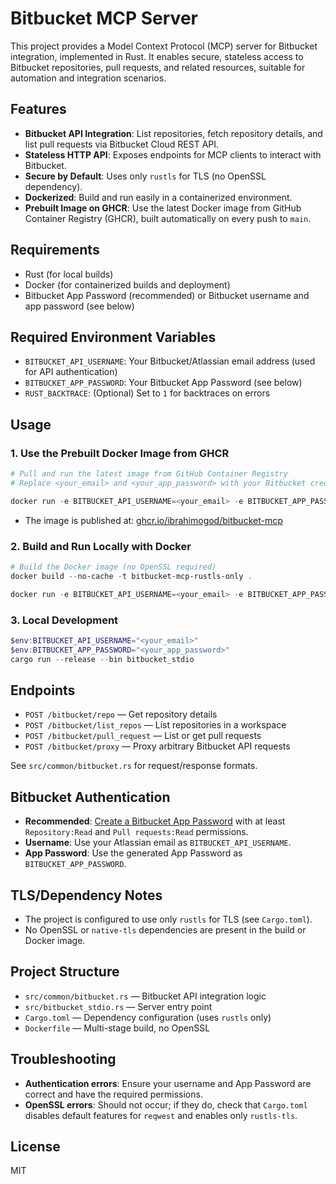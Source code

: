 # Bitbucket MCP Server

This project provides a Model Context Protocol (MCP) server for Bitbucket integration, implemented in Rust. It enables secure, stateless access to Bitbucket repositories, pull requests, and related resources, suitable for automation and integration scenarios.

## Features
- **Bitbucket API Integration**: List repositories, fetch repository details, and list pull requests via Bitbucket Cloud REST API.
- **Stateless HTTP API**: Exposes endpoints for MCP clients to interact with Bitbucket.
- **Secure by Default**: Uses only `rustls` for TLS (no OpenSSL dependency).
- **Dockerized**: Build and run easily in a containerized environment.
- **Prebuilt Image on GHCR**: Use the latest Docker image from GitHub Container Registry (GHCR), built automatically on every push to `main`.

## Requirements
- Rust (for local builds)
- Docker (for containerized builds and deployment)
- Bitbucket App Password (recommended) or Bitbucket username and app password (see below)

## Required Environment Variables
- `BITBUCKET_API_USERNAME`: Your Bitbucket/Atlassian email address (used for API authentication)
- `BITBUCKET_APP_PASSWORD`: Your Bitbucket App Password (see below)
- `RUST_BACKTRACE`: (Optional) Set to `1` for backtraces on errors

## Usage

### 1. Use the Prebuilt Docker Image from GHCR

```powershell
# Pull and run the latest image from GitHub Container Registry
# Replace <your_email> and <your_app_password> with your Bitbucket credentials

docker run -e BITBUCKET_API_USERNAME=<your_email> -e BITBUCKET_APP_PASSWORD=<your_app_password> -p 8080:8080 ghcr.io/ibrahimogod/bitbucket-mcp:latest
```
- The image is published at: [ghcr.io/ibrahimogod/bitbucket-mcp](https://github.com/users/Ibrahimogod/packages/container/bitbucket-mcp)

### 2. Build and Run Locally with Docker

```powershell
# Build the Docker image (no OpenSSL required)
docker build --no-cache -t bitbucket-mcp-rustls-only .

docker run -e BITBUCKET_API_USERNAME=<your_email> -e BITBUCKET_APP_PASSWORD=<your_app_password> -p 8080:8080 bitbucket-mcp-rustls-only
```

### 3. Local Development

```powershell
$env:BITBUCKET_API_USERNAME="<your_email>"
$env:BITBUCKET_APP_PASSWORD="<your_app_password>"
cargo run --release --bin bitbucket_stdio
```

## Endpoints
- `POST /bitbucket/repo` — Get repository details
- `POST /bitbucket/list_repos` — List repositories in a workspace
- `POST /bitbucket/pull_request` — List or get pull requests
- `POST /bitbucket/proxy` — Proxy arbitrary Bitbucket API requests

See `src/common/bitbucket.rs` for request/response formats.

## Bitbucket Authentication
- **Recommended**: [Create a Bitbucket App Password](https://bitbucket.org/account/settings/app-passwords/) with at least `Repository:Read` and `Pull requests:Read` permissions.
- **Username**: Use your Atlassian email as `BITBUCKET_API_USERNAME`.
- **App Password**: Use the generated App Password as `BITBUCKET_APP_PASSWORD`.

## TLS/Dependency Notes
- The project is configured to use only `rustls` for TLS (see `Cargo.toml`).
- No OpenSSL or `native-tls` dependencies are present in the build or Docker image.

## Project Structure
- `src/common/bitbucket.rs` — Bitbucket API integration logic
- `src/bitbucket_stdio.rs` — Server entry point
- `Cargo.toml` — Dependency configuration (uses `rustls` only)
- `Dockerfile` — Multi-stage build, no OpenSSL

## Troubleshooting
- **Authentication errors**: Ensure your username and App Password are correct and have the required permissions.
- **OpenSSL errors**: Should not occur; if they do, check that `Cargo.toml` disables default features for `reqwest` and enables only `rustls-tls`.

## License
MIT